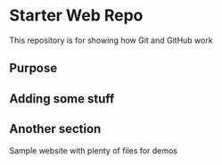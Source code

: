 # Starter Web Repo

This repository is for showing how Git and GitHub work

## Purpose

## Adding some stuff

## Another section
Sample website with plenty of files for demos
